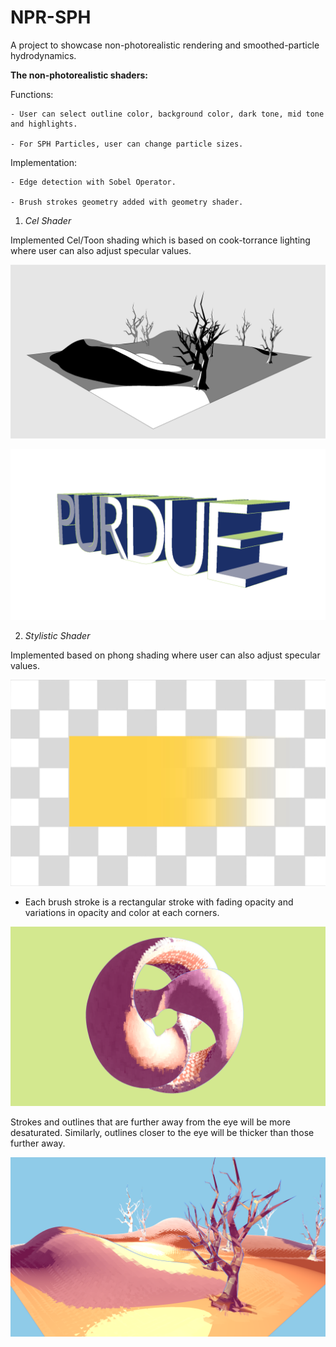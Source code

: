 # NPR-SPH
A project to showcase non-photorealistic rendering and smoothed-particle hydrodynamics.


**The non-photorealistic shaders:**

Functions:

    - User can select outline color, background color, dark tone, mid tone and highlights.
    
    - For SPH Particles, user can change particle sizes. 

Implementation:

    - Edge detection with Sobel Operator. 
    
    - Brush strokes geometry added with geometry shader. 

1. _Cel Shader_

Implemented Cel/Toon shading which is based on cook-torrance lighting where user can also adjust specular values. 


![celshader_example](celshader_example.PNG)


![celshader_example1](celshader_example1.PNG)



2. _Stylistic Shader_

Implemented based on phong shading where user can also adjust specular values. 

![paint_example1](stroke.jpg)

- Each brush stroke is a rectangular stroke with fading opacity and variations in opacity and color at each corners. 


![paint_example](paint_example.PNG)

Strokes and outlines that are further away from the eye will be more desaturated. Similarly, outlines closer to the eye will be thicker than those further away.

![paint_example1](paint_example1.PNG)
